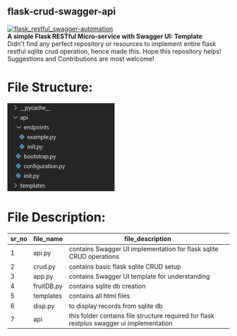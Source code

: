 ## flask-crud-swagger-api

[![flask_restful_swagger-automation](https://github.com/rantav/flask-restful-swagger/workflows/flask_restful_swagger%20Python3.7/badge.svg)](https://github.com/rantav/flask-restful-swagger/actions)<br>
<b>A simple Flask RESTful Micro-service with Swagger UI: Template</b> <br>
Didn't find any perfect repository or  resources to implement entire flask restful sqlite crud operation, hence made this. Hope this repository helps!
Suggestions and Contributions are most welcome!

# File Structure:
![File Structure](https://github.com/ashishsalunkhe/flask-crud-swagger-api/blob/master/structure.PNG)

# File Description:

| sr_no | file_name  | file_description                                                                          |
|-------|------------|-------------------------------------------------------------------------------------------|
| 1     | api.py     | contains Swagger UI implementation for flask sqlite CRUD operations                       |
| 2     | crud.py    | contains basic flask sqlite CRUD setup                                                    |
| 3     | app.py     | contains Swagger UI template for understanding                                            |
| 4     | fruitDB.py | contains sqlite db creation                                                               |
| 5     | templates  | contains all html files                                                                   |
| 6     | disp.py    | to display records from sqlite db                                                         |
| 7     | api        | this folder contains file structure required for flask restplus swagger ui implementation |
